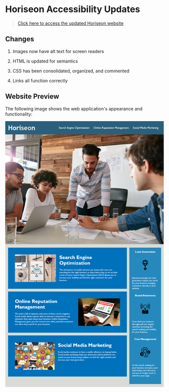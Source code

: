 # Horiseon Accessibility Updates

>[Click here to access the updated Horiseon website](https://jocelynrem.github.io/code-refactor/)

## Changes

1. Images now have alt text for screen readers

2. HTML is updated for semantics

3. CSS has been consolidated, organized, and commented

4. Links all function correctly

## Website Preview

The following image shows the web application's appearance and functionality:

![The Horiseon webpage includes a navigation bar, a header image, and cards with text and images at the bottom of the page.](./Assets/01-html-css-git-homework-demo.png)
